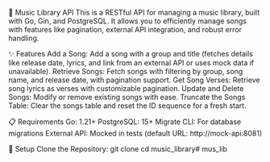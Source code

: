 🎵 Music Library API
This is a RESTful API for managing a music library, built with Go, Gin, and PostgreSQL. It allows you to efficiently manage songs with features like pagination, external API integration, and robust error handling.








✨ Features
Add a Song: Add a song with a group and title (fetches details like release date, lyrics, and link from an external API or uses mock data if unavailable).
Retrieve Songs: Fetch songs with filtering by group, song name, and release date, with pagination support.
Get Song Verses: Retrieve song lyrics as verses with customizable pagination.
Update and Delete Songs: Modify or remove existing songs with ease.
Truncate the Songs Table: Clear the songs table and reset the ID sequence for a fresh start.





📋 Requirements
Go: 1.21+
PostgreSQL: 15+
Migrate CLI: For database migrations
External API: Mocked in tests (default URL: http://mock-api:8081)





🚀 Setup
Clone the Repository:
git clone <repository-url>
cd music_library#   m u s _ l i b 
 
 
